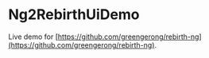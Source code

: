 # Ng2RebirthUiDemo

Live demo for [https://github.com/greengerong/rebirth-ng](https://github.com/greengerong/rebirth-ng).
